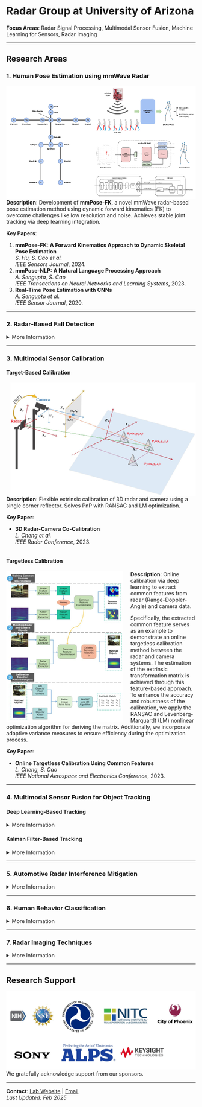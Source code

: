 # Radar Group at University of Arizona

**Focus Areas**: Radar Signal Processing, Multimodal Sensor Fusion, Machine
Learning for Sensors, Radar Imaging

---

## Research Areas

### 1. Human Pose Estimation using mmWave Radar

<img src="images/f5.jpg" alt="Pose Estimation" height="300px" style="float: left; margin-right: 20px;"/>

**Description**: Development of **mmPose-FK**, a novel mmWave radar-based pose
estimation method using dynamic forward kinematics (FK) to overcome challenges
like low resolution and noise. Achieves stable joint tracking via deep learning
integration.

**Key Papers**:

1. **mmPose-FK: A Forward Kinematics Approach to Dynamic Skeletal Pose
   Estimation**  
   _S. Hu, S. Cao et al._  
   _IEEE Sensors Journal_, 2024.
2. **mmPose-NLP: A Natural Language Processing Approach**  
   _A. Sengupta, S. Cao_  
   _IEEE Transactions on Neural Networks and Learning Systems_, 2023.
3. **Real-Time Pose Estimation with CNNs**  
   _A. Sengupta et al._  
   _IEEE Sensor Journal_, 2020.

---

### 2. Radar-Based Fall Detection

<details>

<summary>More Information</summary>

<img src="images/f4.jpg" alt="Fall Detection" height="300px" style="float: right; margin-left: 20px;"/>

**Description**: A privacy-preserving system using mmWave radar and deep
learning (CNNs, RNNs) to detect falls in real time. Addresses challenges like
obstructions and data scarcity.

**Key Papers**:

1. **Radar-Based Fall Detection: A Survey**  
   _S. Hu, S. Cao et al._  
   _IEEE Robotics and Automation Magazine_, 2024.
2. **mmFall: Fall Detection Using Hybrid Variational RNN AutoEncoder**  
   _F. Jin et al._  
   _IEEE Transactions on Automation Science and Engineering_, 2020.

</details>

---

### 3. Multimodal Sensor Calibration

#### Target-Based Calibration

<img src="images/f6.jpg" alt="Target-Based Calibration" height="300px" style="float: right; margin-left: 10px;"/>

**Description**: Flexible extrinsic calibration of 3D radar and camera using a
single corner reflector. Solves PnP with RANSAC and LM optimization.

**Key Paper**:

-   **3D Radar-Camera Co-Calibration**  
    _L. Cheng et al._  
    _IEEE Radar Conference_, 2023.

<div style="clear: both;"></div>

#### Targetless Calibration

<img src="images/f7.jpg" alt="Targetless Calibration" height="400px" style="float: left; margin-right: 20px;"/>

**Description**: Online calibration via deep learning to extract common features
from radar (Range-Doppler-Angle) and camera data.

Specifically, the extracted common feature serves as an example to demonstrate
an online targetless calibration method between the radar and camera systems.
The estimation of the extrinsic transformation matrix is achieved through this
feature-based approach. To enhance the accuracy and robustness of the
calibration, we apply the RANSAC and Levenberg-Marquardt (LM) nonlinear
optimization algorithm for deriving the matrix. Additionally, we incorporate
adaptive variance measures to ensure efficiency during the optimization process.

**Key Paper**:

-   **Online Targetless Calibration Using Common Features**  
    _L. Cheng, S. Cao_  
    _IEEE National Aerospace and Electronics Conference_, 2023.

---

### 4. Multimodal Sensor Fusion for Object Tracking

#### Deep Learning-Based Tracking

<details>

<summary>More Information</summary>
    
<img src="images/f10.jpg" alt="Tracking with DL"/>

**Description**: Fusion of radar and camera data using Bi-directional LSTM and
tri-output mechanisms for robust tracking.

**Key Paper**:

-   **Robust Multi-Object Tracking via Radar-Camera Fusion**  
    _L. Cheng et al._  
    _IEEE Transactions on Intelligent Transportation Systems_, 2024.

</details>

#### Kalman Filter-Based Tracking

<details>

<summary>More Information</summary>

<img src="images/f9.jpg" alt="Kalman Filter Tracking" />

**Description**: Decision-level fusion with tri-Kalman filters for localization
accuracy and robustness.

**Key Paper**:

-   **Robust Tracking Using Radar-Camera Fusion**  
    _A. Sengupta et al._  
    _IEEE Sensors Letters_, 2022.

</details>

---

### 5. Automotive Radar Interference Mitigation

<details>

<summary>More Information</summary>

![Interference Mitigation](images/f3.jpg)  
**Description**: Adaptive noise canceller for FMCW radar to improve SIR and
reduce ghost targets.

**Key Paper**:

-   **Interference Mitigation Using Adaptive Noise Canceller**  
    _F. Jin, S. Cao_  
    _IEEE Transactions on Vehicular Technology_, 2019.

</details>

---

### 6. Human Behavior Classification

<details>

<summary>More Information</summary>

![Behavior Classification](images/f2.jpg)  
**Description**: Real-time multi-patient behavior detection using mmWave radar
and CNNs.

**Key Papers**:

1. **Real-Time Behavior Detection**  
   _R. Zhang, S. Cao_  
   _IEEE Sensors Letters_, 2019.
2. **Multi-Patient Detection in Real-Time**  
   _F. Jin et al._  
   _IEEE Radar Conference_, 2019.

**Application**:

-   [SeVA Technology Demo](https://www.sevatec-llc.com/wp-content/uploads/2019/04/SeVA-Scenario-1-Patient-Waiving-Hand-for-Help.mp4)

</details>

---

### 7. Radar Imaging Techniques

<details>

<summary>More Information</summary>

![Radar Imaging](images/f1.jpg)  
**Description**: Portable 3D imaging using inverse Radon transform on mmWave
radar data.

**Key Papers**:

1. **Compressed Sensing for 3D Imaging**  
   _R. Zhang, S. Cao_  
   _IEEE Radar Conference_, 2017.
2. **Portable mmWave 3D Imaging**  
   _R. Zhang, S. Cao_  
   _IEEE Radar Conference_, 2017.

</details>

---

## Research Support

![Sponsors](images/integrate_2024_05.png)  
We gratefully acknowledge support from our sponsors.

---

**Contact**: [Lab Website](https://www2.engr.arizona.edu/~caos/index.html) |
[Email](mailto:caos@arizona.edu)  
_Last Updated: Feb 2025_
